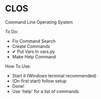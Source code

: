 # CLOS
Command Line Operating System

To Do:
- Fix Command Search
- Create Commands
- ✔ Put Vars In vars.py
- Make Help Command

How To Use:
- Start it (Windows terminal recommended)
- (On first start) follow setup
- Done!
- Use 'help' for a list of commands